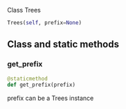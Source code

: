 Class Trees

```python
Trees(self, prefix=None)
```

## Class and static methods

### get_prefix

```python
@staticmethod
def get_prefix(prefix)
```

prefix can be a Trees instance

